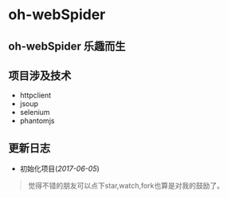 # oh-webSpider

## oh-webSpider 乐趣而生

## 项目涉及技术

- httpclient
- jsoup
- selenium
- phantomjs

## 更新日志

- 初始化项目(*2017-06-05*)


> 觉得不错的朋友可以点下star,watch,fork也算是对我的鼓励了。
